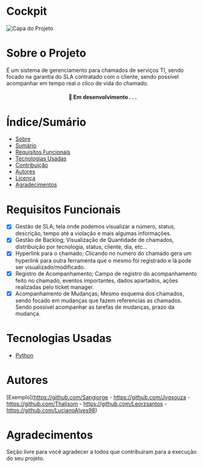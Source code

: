 # Cockpit


![Capa do Projeto](https://i.imgur.com/cD9E481.png)

# Sobre o Projeto

É um sistema de gerenciamento para chamados de serviços TI, sendo focado na garantia do SLA
contratado com o cliente, sendo possível acompanhar em tempo real o clico de vida do
chamado.

<h4 align="center"> 
	🚧  Em desenvolvimento . . .
</h4>

# Índice/Sumário

* [Sobre](#sobre-o-projeto)
* [Sumário](#índice/sumário)
* [Requisitos Funcionais](#requisitos-funcionais)
* [Tecnologias Usadas](#tecnologias-usadas)
* [Contribuição](#contribuição)
* [Autores](#autores)
* [Licença](#licença)
* [Agradecimentos](#agradecimentos)


# Requisitos Funcionais

- [x] Gestão de SLA; tela onde podemos visualizar a número, status, descrição, tempo até a
violação e mais algumas informações.
- [x] Gestão de Backlog; Visualização de Quantidade de chamados, distribuição por tecnologia, status, cliente, dia, etc...
- [x] Hyperlink para o chamado; Clicando no numero do chamado gera um hyperlink para outra ferramenta que o mesmo foi registrado e lá pode ser visualizado/modificado.
- [x] Registro de Acompanhamento; Campo de registro do acompanhamento feito no chamado, eventos importantes, dados apartados, ações realizadas pelo ticket manager.
- [x] Acompanhamento de Mudanças; Mesmo esquema dos chamados, sendo focado em mudanças que fazem referencias as chamados. Sendo possivel acompanhar as tarefas de mudanças, prazo da mudança.

# Tecnologias Usadas

- [Python](https://www.python.org/)

# Autores

[Exemplo](https://github.com/Sangiorge - https://github.com/Jvgsouza - https://github.com/Thalisom - https://github.com/Leorzsantos - https://github.com/LucianoAlves98)

# Agradecimentos

Seção livre para você agradecer a todos que contribuiram para a execução do seu projeto.
